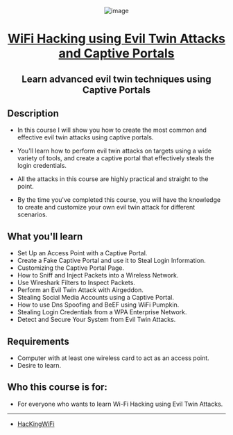 <div align="center">

![image](https://user-images.githubusercontent.com/51442719/170784259-57c151de-68fd-4829-8f18-42b6d06aaf8e.png)

# [WiFi Hacking using Evil Twin Attacks and Captive Portals](https://www.udemy.com/course/evil-twin-and-captive-portals/)
  
## Learn advanced evil twin techniques using Captive Portals
  
</div>

## Description
- In this course I will show you how to create the most common and effective evil twin attacks using captive portals.

- You'll learn how to perform evil twin attacks on targets using a wide variety of tools, and create a captive portal that effectively steals the login credentials.

- All the attacks in this course are highly practical and straight to the point.

- By the time you've completed this course, you will have the knowledge to create and customize your own evil twin attack for different scenarios.



## What you'll learn
- Set Up an Access Point with a Captive Portal.
- Create a Fake Captive Portal and use it to Steal Login Information.
- Customizing the Captive Portal Page.
- How to Sniff and Inject Packets into a Wireless Network.
- Use Wireshark Filters to Inspect Packets.
- Perform an Evil Twin Attack with Airgeddon.
- Stealing Social Media Accounts using a Captive Portal.
- How to use Dns Spoofing and BeEF using WiFi Pumpkin.
- Stealing Login Credentials from a WPA Enterprise Network.
- Detect and Secure Your System from Evil Twin Attacks.

## Requirements
- Computer with at least one wireless card to act as an access point.
- Desire to learn.

## Who this course is for:
- For everyone who wants to learn Wi-Fi Hacking using Evil Twin Attacks.



---

- [HacKingWiFi](https://github.com/Anlominus/HacKingWiFi)
